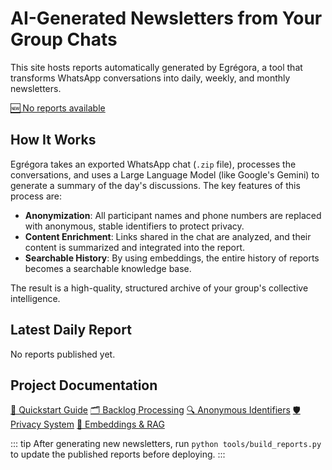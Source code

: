 <div class="hero-banner">
  <h1>AI-Generated Newsletters from Your Group Chats</h1>
  <p>
    This site hosts reports automatically generated by Egrégora, a tool that transforms WhatsApp conversations into daily, weekly, and monthly newsletters.
  </p>
  <div class="hero-actions">
    <!-- LATEST_DAILY_BUTTON -->
        <a class="primary" href="#">
      <span class="twemoji">🆕</span>
      No reports available
    </a>
    <!-- /LATEST_DAILY_BUTTON -->
  </div>
</div>

## How It Works

Egrégora takes an exported WhatsApp chat (`.zip` file), processes the conversations, and uses a Large Language Model (like Google's Gemini) to generate a summary of the day's discussions. The key features of this process are:

*   **Anonymization**: All participant names and phone numbers are replaced with anonymous, stable identifiers to protect privacy.
*   **Content Enrichment**: Links shared in the chat are analyzed, and their content is summarized and integrated into the report.
*   **Searchable History**: By using embeddings, the entire history of reports becomes a searchable knowledge base.

The result is a high-quality, structured archive of your group's collective intelligence.

## Latest Daily Report

<!-- LATEST_DAILY_CONTENT -->
<p>No reports published yet.</p>
<!-- /LATEST_DAILY_CONTENT -->

## Project Documentation

<div class="quick-links">
  <a href="{{ 'quickstart.md' | url }}">🚀 Quickstart Guide</a>
  <a href="{{ 'backlog_processing.md' | url }}">🗂️ Backlog Processing</a>
  <a href="{{ 'discover.md' | url }}">🔍 Anonymous Identifiers</a>
  <a href="{{ 'privacy.md' | url }}">🛡️ Privacy System</a>
  <a href="{{ 'embeddings.md' | url }}">🧠 Embeddings & RAG</a>
</div>

::: tip
After generating new newsletters, run `python tools/build_reports.py` to
update the published reports before deploying.
:::